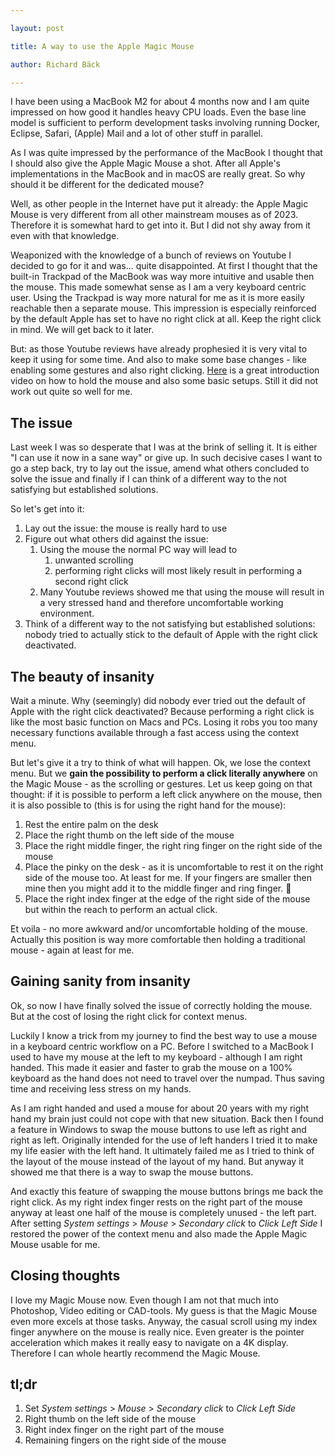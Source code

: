 ```yaml
---

layout: post

title: A way to use the Apple Magic Mouse

author: Richard Bäck

---
```


I have been using a MacBook M2 for about 4 months now and I am quite impressed on how good it handles heavy CPU loads. Even the base line model is sufficient to perform development tasks involving running Docker, Eclipse, Safari, (Apple) Mail and a lot of other stuff in parallel.

As I was quite impressed by the performance of the MacBook I thought that I should also give the Apple Magic Mouse a shot. After all Apple's implementations in the MacBook and in macOS are really great. So why should it be different for the dedicated mouse?

Well, as other people in the Internet have put it already: the Apple Magic Mouse is very different from all other mainstream mouses as of 2023. Therefore it is somewhat hard to get into it. But I did not shy away from it even with that knowledge.

Weaponized with the knowledge of a bunch of reviews on Youtube I decided to go for it and was... quite disappointed. At first I thought that the built-in Trackpad of the MacBook was way more intuitive and usable then the mouse. This made somewhat sense as I am a very keyboard centric user. Using the Trackpad is way more natural for me as it is more easily reachable then a separate mouse. This impression is especially reinforced by the default Apple has set to have no right click at all. Keep the right click in mind. We will get back to it later.

But: as those Youtube reviews have already prophesied it is very vital to keep it using for some time. And also to make some base changes - like enabling some gestures and also right clicking. [Here](https://www.youtube.com/watch?v=0pDTqDI0_Hk) is a great introduction video on how to hold the mouse and also some basic setups. Still it did not work out quite so well for me.

## The issue

Last week I was so desperate that I was at the brink of selling it. It is either "I can use it now in a sane way" or give up. In such decisive cases I want to go a step back, try to lay out the issue, amend what others concluded to solve the issue and finally if I can think of a different way to the not satisfying but established solutions.

So let's get into it:

1.  Lay out the issue: the mouse is really hard to use
2.  Figure out what others did against the issue:
    1.  Using the mouse the normal PC way will lead to
        1.  unwanted scrolling
        2.  performing right clicks will most likely result in performing a second right click
    2.  Many Youtube reviews showed me that using the mouse will result in a very stressed hand and therefore uncomfortable working environment.
3.  Think of a different way to the not satisfying but established solutions: nobody tried to actually stick to the default of Apple with the right click deactivated.

## The beauty of insanity

Wait a minute. Why (seemingly) did nobody ever tried out the default of Apple with the right click deactivated? Because performing a right click is like the most basic function on Macs and PCs. Losing it robs you too many necessary functions available through a fast access using the context menu.

But let's give it a try to think of what will happen. Ok, we lose the context menu. But we **gain the possibility to perform a click literally anywhere** on the Magic Mouse - as the scrolling or gestures. Let us keep going on that thought: if it is possible to perform a left click anywhere on the mouse, then it is also possible to (this is for using the right hand for the mouse):

1.  Rest the entire palm on the desk
2.  Place the right thumb on the left side of the mouse
3.  Place the right middle finger, the right ring finger on the right side of the mouse
4.  Place the pinky on the desk - as it is uncomfortable to rest it on the right side of the mouse too. At least for me. If your fingers are smaller then mine then you might add it to the middle finger and ring finger. 🙂
5.  Place the right index finger at the edge of the right side of the mouse but within the reach to perform an actual click.

Et voila - no more awkward and/or uncomfortable holding of the mouse. Actually this position is way more comfortable then holding a traditional mouse - again at least for me.

## Gaining sanity from insanity

Ok, so now I have finally solved the issue of correctly holding the mouse. But at the cost of losing the right click for context menus.

Luckily I know a trick from my journey to find the best way to use a mouse in a keyboard centric workflow on a PC. Before I switched to a MacBook I used to have my mouse at the left to my keyboard - although I am right handed. This made it easier and faster to grab the mouse on a 100% keyboard as the hand does not need to travel over the numpad. Thus saving time and receiving less stress on my hands.

As I am right handed and used a mouse for about 20 years with my right hand my brain just could not cope with that new situation. Back then I found a feature in Windows to swap the mouse buttons to use left as right and right as left. Originally intended for the use of left handers I tried it to make my life easier with the left hand. It ultimately failed me as I tried to think of the layout of the mouse instead of the layout of my hand. But anyway it showed me that there is a way to swap the mouse buttons.

And exactly this feature of swapping the mouse buttons brings me back the right click. As my right index finger rests on the right part of the mouse anyway at least one half of the mouse is completely unused - the left part. After setting *System settings* \> *Mouse* \> *Secondary click* to *Click Left Side* I restored the power of the context menu and also made the Apple Magic Mouse usable for me.

## Closing thoughts

I love my Magic Mouse now. Even though I am not that much into Photoshop, Video editing or CAD-tools. My guess is that the Magic Mouse even more excels at those tasks. Anyway, the casual scroll using my index finger anywhere on the mouse is really nice. Even greater is the pointer acceleration which makes it really easy to navigate on a 4K display. Therefore I can whole heartly recommend the Magic Mouse.

## tl;dr

1.  Set *System settings* \> *Mouse* \> *Secondary click* to *Click Left Side*
2.  Right thumb on the left side of the mouse
3.  Right index finger on the right part of the mouse
4.  Remaining fingers on the right side of the mouse
